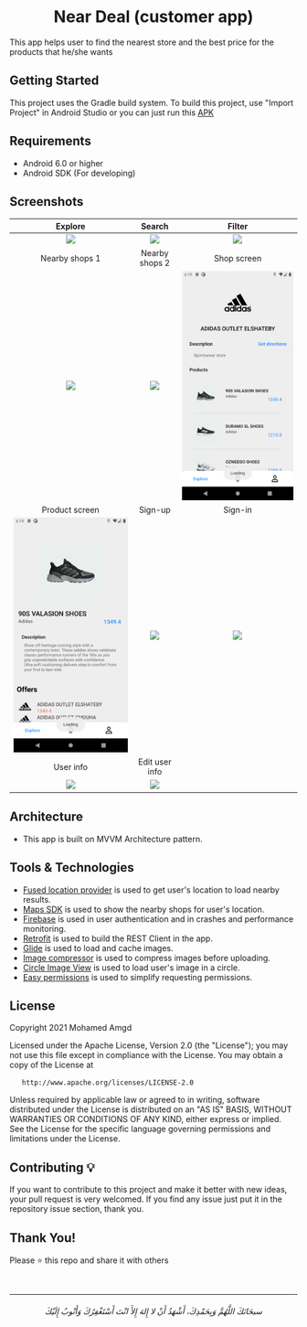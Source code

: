 <h1 align="center"> Near Deal (customer app) </h1>

This app helps user to find the nearest store and the best price for the products that he/she wants

## Getting Started

This project uses the Gradle build system. To build this project,
use "Import Project" in Android Studio or you can just run this [APK](https://github.com/MohamedAmgd/Near-Deal-Customer-App/releases/download/release/Near.Deal.apk)

## Requirements
- Android 6.0 or higher
- Android SDK (For developing)

## Screenshots

Explore           | Search | Filter
:---------------------:|:------------------:|:------------------:
<img src="/screenshots/1 - Explore screen.png" /> | <img src="/screenshots/2 - Search screen 2.png" /> | <img src="/screenshots/3 - Filter screen.png" />
Nearby shops 1           | Nearby shops 2 | Shop screen
<img src="/screenshots/4 - Nearby shops screen.png" /> | <img src="/screenshots/5 - Nearby shops screen 2.png"  /> | <img src="/screenshots/Shop screen.png" />
Product screen    | Sign-up | Sign-in
<img src="/screenshots/Product screen.png" /> | <img src="/screenshots/6 - Sign up screen 1.png" /> | <img src="/screenshots/7 - Sign in screen.png"  />
User info         | Edit user info
<img src="/screenshots/8 - User info scree.png" /> | <img src="/screenshots/9 - Edit user info screen.png"  />

## Architecture

- This app is built on MVVM Architecture pattern.

## Tools & Technologies


- [Fused location provider](https://developers.google.com/location-context/fused-location-provider) is used to get user's location to load nearby results.
- [Maps SDK](https://developers.google.com/maps/documentation/android-sdk/overview) is used to show the nearby shops for user's location.
- [Firebase](https://firebase.google.com/) is used in user authentication and in crashes and performance monitoring.
- [Retrofit](https://github.com/square/retrofit) is used to build the REST Client in the app.
- [Glide](https://github.com/bumptech/glide) is used to load and cache images.
- [Image compressor](https://github.com/zetbaitsu/Compressor) is used to compress images before uploading.
- [Circle Image View](https://github.com/hdodenhof/CircleImageView) is used to load user's image in a circle.
- [Easy permissions](https://github.com/googlesamples/easypermissions) is used to simplify requesting permissions.



## License

Copyright 2021 Mohamed Amgd

Licensed under the Apache License, Version 2.0 (the "License");
you may not use this file except in compliance with the License.
You may obtain a copy of the License at

       http://www.apache.org/licenses/LICENSE-2.0

Unless required by applicable law or agreed to in writing, software
distributed under the License is distributed on an "AS IS" BASIS,
WITHOUT WARRANTIES OR CONDITIONS OF ANY KIND, either express or implied.
See the License for the specific language governing permissions and
limitations under the License.


## Contributing 💡
If you want to contribute to this project and make it better with new ideas, your pull request is very welcomed.
If you find any issue just put it in the repository issue section, thank you.


## Thank You!
Please ⭐️ this repo and share it with others


<br>


-----------


<h6 align="center">سبحَانَكَ اللَّهُمَّ وَبِحَمْدِكَ، أَشْهَدُ أَنْ لا إِلهَ إِلأَ انْتَ أَسْتَغْفِرُكَ وَأَتْوبُ إِلَيْكَ</h6>

